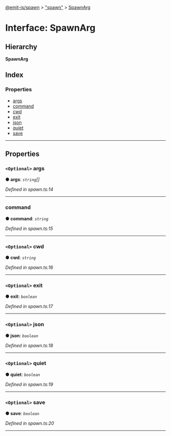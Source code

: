 [@emit-js/spawn](../README.md) > ["spawn"](../modules/_spawn_.md) > [SpawnArg](../interfaces/_spawn_.spawnarg.md)

# Interface: SpawnArg

## Hierarchy

**SpawnArg**

## Index

### Properties

* [args](_spawn_.spawnarg.md#args)
* [command](_spawn_.spawnarg.md#command)
* [cwd](_spawn_.spawnarg.md#cwd)
* [exit](_spawn_.spawnarg.md#exit)
* [json](_spawn_.spawnarg.md#json)
* [quiet](_spawn_.spawnarg.md#quiet)
* [save](_spawn_.spawnarg.md#save)

---

## Properties

<a id="args"></a>

### `<Optional>` args

**● args**: *`string`[]*

*Defined in spawn.ts:14*

___
<a id="command"></a>

###  command

**● command**: *`string`*

*Defined in spawn.ts:15*

___
<a id="cwd"></a>

### `<Optional>` cwd

**● cwd**: *`string`*

*Defined in spawn.ts:16*

___
<a id="exit"></a>

### `<Optional>` exit

**● exit**: *`boolean`*

*Defined in spawn.ts:17*

___
<a id="json"></a>

### `<Optional>` json

**● json**: *`boolean`*

*Defined in spawn.ts:18*

___
<a id="quiet"></a>

### `<Optional>` quiet

**● quiet**: *`boolean`*

*Defined in spawn.ts:19*

___
<a id="save"></a>

### `<Optional>` save

**● save**: *`boolean`*

*Defined in spawn.ts:20*

___

